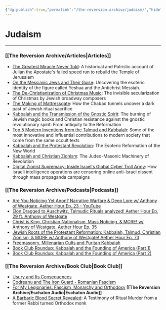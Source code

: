```yaml
---
{"dg-publish":true,"permalink":"/the-reversion-archive/judaism/","hide":true}
---
```



# Judaism
---
### [[The Reversion Archive/Articles\|Articles]]
- [The Greatest Miracle Never Told](https://thereversion.co/p/the-greatest-miracle-never-told): A historical and Patristic account of Julian the Apostate's failed speed run to rebuild the Temple of Jerusalem
- [On the Messianic Jews and Their Guise](https://thereversion.co/p/on-the-messianic-jews-and-their-guise): Uncovering the esoteric identity of the figure called Yeshua and the Antichrist Messiah.
- [The De-Christianization of Christmas Music](https://thereversion.co/p/the-de-christianization-of-secular): The invisible secularization of Christmas by Jewish broadway composers
- [The Making of Mattressgate](https://thereversion.co/p/the-making-of-mattressgate): How the Chabad tunnels uncover a dark past of Jewish ritual sacrifice
- [Kabbalah and the Transmission of the Gnostic Spirit](https://thereversion.co/p/kabbalah-and-the-transmission-of): The burning of Jewish magic books and Christian resistance against the gnostic revolutionary spirit: From antiquity to the Reformation
- [Top 5 Modern Inventions from the Talmud and Kabbalah](https://thereversion.co/p/top-5-modern-inventions-from-the): Some of the most innovative and influential contributions to modern society that come from the same occult texts
- [Kabbalah and the Protestant Revolution](https://thereversion.co/p/kabbalah-and-the-protestant-revolution): The Esoteric Reformation of the New World
- [Kabbalah and Christian Zionism](https://thereversion.co/p/kabbalah-and-christian-zionism): The Judeo-Masonic Machinery of Revolution
- [Digital Zionist Supremacy: Inside Israel's Global Cyber Troll Army](https://thereversion.co/p/digital-zionist-supremacy-inside): How Israeli intelligence operations are censoring online anti-Israel dissent through mass propaganda campaigns

### [[The Reversion Archive/Podcasts\|Podcasts]]
- [Are You Noticing Yet Anon? Narrative Warfare & Deep Lore w/ Anthony of Westgate. Aether Hour Ep. 23 - YouTube](https://youtu.be/1-DcYLc3ACE?si=JdLfnFfFKgD2WH_W)
- [Elon Dragged to Auschwitz, Talmudic Rituals analyzed! Aether Hour Ep. 29 ft. Anthony of Westgate](https://worldwarnow.co/p/elon-dragged-to-auschwitz-talmudic)
- [Christ is King, Christian Nationalism, Mass Noticing, & MORE! w/ Anthony of Westgate. Aether Hour Ep. 35](https://worldwarnow.co/p/christ-is-king-christian-nationalism)
- [Jewish Roots of the Protestant Reformation: Kabbalah, Talmud, Christian Zionism, & MORE w/ Anthony of Westgate! Aether Hour Ep. 73](https://worldwarnow.co/p/jewish-roots-of-the-protestant-reformation)
- [Freemasonry, Millenarian Cults and Puritan Kabbalah](https://thereversion.co/p/freemasonry-millenarian-cults-and)
- [Book Club Roundup: Kabbalah and the Founding of America (Part 1)](https://thereversion.co/p/book-club-roundup-kabbalah-and-the)
- [Book Club Roundup: Kabbalah and the Founding of America (Part 2)](https://thereversion.co/p/book-club-roundup-kabbalah-and-the-af9)

### [[The Reversion Archive/Book Club\|Book Club]]
- [Usury and Its Consequences](https://thereversion.co/p/usury-and-its-consequences)
- [Codreanu and The Iron Guard - Romanian Fascism](https://rumble.com/v5fcv1v-codreanu-and-the-iron-guard-romanian-fascism.html)
- [For My Legionaries: Fascism, Monarchy and Orthodoxy](https://thereversion.co/p/for-my-legionaries-fascism-monarchy)
**[[The Reversion Archive/Eschaton Audio\|Eschaton Audio]]**
- [A Barbaric Blood Secret Revealed](https://thereversion.co/p/the-neophyte-book): A Testimony of Ritual Murder from a former Rabbi turned Orthodox monk
